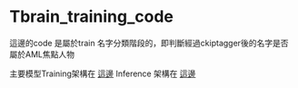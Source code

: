 # Tbrain_training_code

這邊的code 是屬於train 名字分類階段的，即判斷經過ckiptagger後的名字是否屬於AML焦點人物

主要模型Training架構在 [這邊](https://github.com/DannyLeee/AML-persion-finding)
Inference 架構在 [這邊](https://github.com/CoyoteLeo/T-Brain-2020-Summer-NLP)



